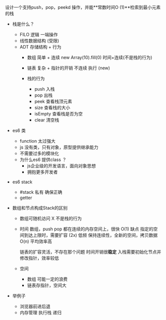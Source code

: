 设计一个支持push，pop，peekd 操作，并能**常数时间O (1)**检索到最小元素的栈

- 栈是什么？
  - FILO 逻辑  一端操作
  - 线性数据结构  (受限)
  - ADT 
    存储结构 + 行为
    - 数组  简单 + 连续  new  Array(10).fill(0)  时间+连续(不是栈的行为)
    - 链表  复杂 + 指针的开销 不连续 执行 (new)

    - 栈的行为
      - push  入栈
      - pop  出栈
      - peek  查看栈顶元素
      - size 查看栈的大小
      - isEmpty 查看栈是否为空
      - clear 清空栈
      
- es6 类
  - function 太过强大
  - js 没有类，只有对象，原型提供继承能力
  - 不需要过多的模块化 
  - 为什么es6 提供class ？
    - js企业级的开发语言，面向对象思想
    - 拥抱更多开发者

- es6 stack
  - #stack 私有  确保正确
  - getter 

- 数组和节点构成Stack的区别
  - 数组可随机访问 X 不是栈的行为
  - 时间
    数组，push pop 都在连续的内存空间上，很快 O(1)
    缺点 指定的空间到达上限时，需要扩容 (2x) 低频
    保持连续性，全新的空间，拷贝数据 O(n) 平均效率高

    链表的扩容灵活，不存在那个问题 时间开销很**稳定**
    入栈需要初始化节点并修改指针，效率较低

  - 空间
    - 数组 可能一定的浪费
    - 链表存指针，空间大

- 举例子
  - 浏览器前进后退
  - 内存管理 执行栈 递归